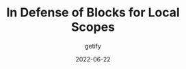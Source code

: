 ---
author: getify
date: 2022-06-22
draft: true
permalink: false
tags:
  - javascript
target_url: https://gist.github.com/getify/712d994419326b53cabe20138161908b
title: In Defense of Blocks for Local Scopes
---